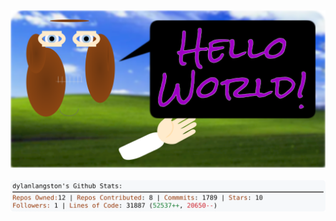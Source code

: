 <!-- 
Version 1.0.83
Built Thu May 23 2024 01:48:52 GMT+0000 (Coordinated Universal Time) 
-->

<a href="./src/ReadMe.md" title="Click to View Source">
  <div align="center">
    <picture width="100%" alt="Dylan">
      <source srcset="dylan.svg">
      <img src="dylan.svg" alt="Dylan">
    </picture>
  </div>
</a>

<br/>

<div align="center">
  <picture width="100%" alt="Profile Info and Stats">
    <source srcset="stats.svg">
    <img src="stats.svg" alt="Profile Info and Stats">
  </picture>
</div>
